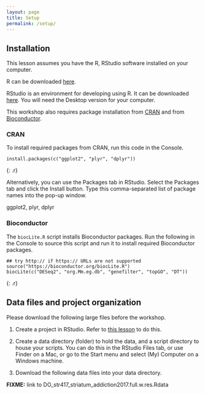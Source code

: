 ```yaml
---
layout: page
title: Setup
permalink: /setup/
---
```

## Installation

This lesson assumes you have the R, RStudio software installed on your computer.

R can be downloaded [here](https://cran.r-project.org/mirrors.html).

RStudio is an environment for developing using R.
It can be downloaded [here](https://www.rstudio.com/products/rstudio/download/).
You will need the Desktop version for your computer.

This workshop also requires package installation from [CRAN](https://cran.r-project.org) 
and from [Bioconductor](http://www.bioconductor.org/).

### CRAN

To install required packages from CRAN, run this code in the Console.

~~~
install.packages(c("ggplot2", "plyr", "dplyr"))
~~~
{: .r}

Alternatively, you can use the Packages tab in RStudio.
Select the Packages tab and click the Install button.
Type this comma-separated list of package names into 
the pop-up window.

ggplot2, plyr, dplyr

### Bioconductor

The `biocLite.R` script installs Bioconductor packages.
Run the following in the Console to source this script 
and run it to install required Bioconductor packages.

~~~
## try http:// if https:// URLs are not supported
source("https://bioconductor.org/biocLite.R")
biocLite(c("DESeq2", "org.Mm.eg.db", "genefilter", "topGO", "DT"))
~~~
{: .r}


## Data files and project organization
Please download the following large files before the workshop. 

1. Create a project in RStudio. Refer to 
[this lesson](http://swcarpentry.github.io/r-novice-gapminder/02-project-intro/) 
to do this.

2. Create a data directory (folder) to hold the data, and a script 
directory to house your scripts. You can do this in the 
RStudio Files tab, or use Finder on a Mac, or go to the Start menu
and select (My) Computer on a Windows machine.

3. Download the following data files into your data directory. 

**FIXME:** link to DO_str417_striatum_addiction2017.full.w.res.Rdata


